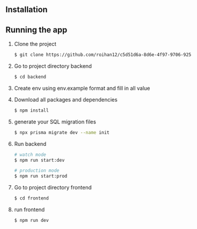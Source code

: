 
## Installation

## Running the app

1. Clone the project

   ```bash
   $ git clone https://github.com/roihan12/c5d51d6a-8d6e-4f97-9706-925a329433a0.git
   ```
2. Go to project directory backend

   ```bash
   $ cd backend
   ```

4. Create env using env.example format and fill in all value
5. Download all packages and dependencies

    ```bash
    $ npm install
    ```

6. generate your SQL migration files
    ```bash
    $ npx prisma migrate dev --name init
    ```
7. Run backend
    ```bash
    # watch mode
    $ npm run start:dev

    # production mode
    $ npm run start:prod
    ```

8. Go to project directory frontend

   ```bash
   $ cd frontend 
   ```
9. run frontend
   ```bash
   $ npm run dev 
   ```